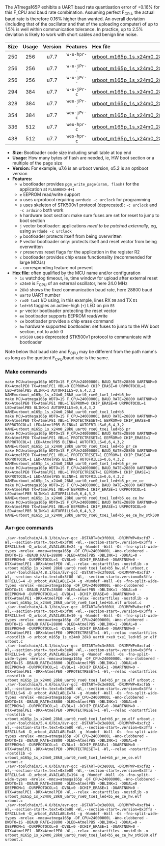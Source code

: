 The ATmega165P exhibits a UART baud rate quantisation error of +0.16% for this F_CPU and baud rate combination. Assuming perfect F<sub>CPU</sub>, the actual baud rate is therefore 0.16% higher than wanted. An overall deviation (including that of the oscillator and that of the uploading computer) of up to 1.5% is well within communication tolerance. In practice, up to 2.5% deviation is likely to work with short cables and benign line noise.

|Size|Usage|Version|Features|Hex file|
|:-:|:-:|:-:|:-:|:--|
|250|256|u7.7|`w-u-hpr--`|[urboot_m165p_1s_x24m0_28k8_uart0_rxe0_txe1_led+b5_hw.hex](https://raw.githubusercontent.com/stefanrueger/urboot.hex/main/mcus/atmega165p/watchdog_1_s/external_oscillator/24m000000_hz/%2B%2B28k8_baud/uart0_rxe0_txe1/led%2Bb5/urboot_m165p_1s_x24m0_28k8_uart0_rxe0_txe1_led%2Bb5_hw.hex)|
|256|256|u7.7|`w-u-jPr--`|[urboot_m165p_1s_x24m0_28k8_uart0_rxe0_txe1_led+b5.hex](https://raw.githubusercontent.com/stefanrueger/urboot.hex/main/mcus/atmega165p/watchdog_1_s/external_oscillator/24m000000_hz/%2B%2B28k8_baud/uart0_rxe0_txe1/led%2Bb5/urboot_m165p_1s_x24m0_28k8_uart0_rxe0_txe1_led%2Bb5.hex)|
|256|256|u7.7|`w-u-jPr--`|[urboot_m165p_1s_x24m0_28k8_uart0_rxe0_txe1_led+b5_pr.hex](https://raw.githubusercontent.com/stefanrueger/urboot.hex/main/mcus/atmega165p/watchdog_1_s/external_oscillator/24m000000_hz/%2B%2B28k8_baud/uart0_rxe0_txe1/led%2Bb5/urboot_m165p_1s_x24m0_28k8_uart0_rxe0_txe1_led%2Bb5_pr.hex)|
|294|384|u7.7|`w-u-jPr-c`|[urboot_m165p_1s_x24m0_28k8_uart0_rxe0_txe1_led+b5_pr_ce.hex](https://raw.githubusercontent.com/stefanrueger/urboot.hex/main/mcus/atmega165p/watchdog_1_s/external_oscillator/24m000000_hz/%2B%2B28k8_baud/uart0_rxe0_txe1/led%2Bb5/urboot_m165p_1s_x24m0_28k8_uart0_rxe0_txe1_led%2Bb5_pr_ce.hex)|
|328|384|u7.7|`weu-jPr--`|[urboot_m165p_1s_x24m0_28k8_uart0_rxe0_txe1_led+b5_pr_ee.hex](https://raw.githubusercontent.com/stefanrueger/urboot.hex/main/mcus/atmega165p/watchdog_1_s/external_oscillator/24m000000_hz/%2B%2B28k8_baud/uart0_rxe0_txe1/led%2Bb5/urboot_m165p_1s_x24m0_28k8_uart0_rxe0_txe1_led%2Bb5_pr_ee.hex)|
|354|384|u7.7|`weu-jPr-c`|[urboot_m165p_1s_x24m0_28k8_uart0_rxe0_txe1_led+b5_pr_ee_ce.hex](https://raw.githubusercontent.com/stefanrueger/urboot.hex/main/mcus/atmega165p/watchdog_1_s/external_oscillator/24m000000_hz/%2B%2B28k8_baud/uart0_rxe0_txe1/led%2Bb5/urboot_m165p_1s_x24m0_28k8_uart0_rxe0_txe1_led%2Bb5_pr_ee_ce.hex)|
|336|512|u7.7|`weu-hpr-c`|[urboot_m165p_1s_x24m0_28k8_uart0_rxe0_txe1_led+b5_ee_ce_hw.hex](https://raw.githubusercontent.com/stefanrueger/urboot.hex/main/mcus/atmega165p/watchdog_1_s/external_oscillator/24m000000_hz/%2B%2B28k8_baud/uart0_rxe0_txe1/led%2Bb5/urboot_m165p_1s_x24m0_28k8_uart0_rxe0_txe1_led%2Bb5_ee_ce_hw.hex)|
|438|512|u7.7|`wes-hpr-c`|[urboot_m165p_1s_x24m0_28k8_uart0_rxe0_txe1_led+b5_ee_ce_hw_stk500.hex](https://raw.githubusercontent.com/stefanrueger/urboot.hex/main/mcus/atmega165p/watchdog_1_s/external_oscillator/24m000000_hz/%2B%2B28k8_baud/uart0_rxe0_txe1/led%2Bb5/urboot_m165p_1s_x24m0_28k8_uart0_rxe0_txe1_led%2Bb5_ee_ce_hw_stk500.hex)|

- **Size:** Bootloader code size including small table at top end
- **Usage:** How many bytes of flash are needed, ie, HW boot section or a multiple of the page size
- **Version:** For example, u7.6 is an urboot version, o5.2 is an optiboot version
- **Features:**
  + `w` bootloader provides `pgm_write_page(sram, flash)` for the application at `FLASHEND-4+1`
  + `e` EEPROM read/write support
  + `u` uses urprotocol requiring `avrdude -c urclock` for programming
  + `s` uses skeleton of STK500v1 protocol (deprecated); `-c urclock` and `-c arduino` both work
  + `h` hardware boot section: make sure fuses are set for reset to jump to boot section
  + `j` vector bootloader: applications *need to be patched externally*, eg, using `avrdude -c urclock`
  + `p` bootloader protects itself from being overwritten
  + `P` vector bootloader only: protects itself and reset vector from being overwritten
  + `r` preserves reset flags for the application in the register R2
  + `c` bootloader provides chip erase functionality (recommended for large MCUs)
  + `-` corresponding feature not present
- **Hex file:** often qualified by the MCU name and/or configuration
  + `1s` watchdog timeout, ie, time window for upload after external reset
  + `x24m0` is F<sub>CPU</sub> of an external oscillator, here 24.0 MHz
  + `28k8` shows the fixed communication baud rate, here 28800 baud
  + `uart0` UART number
  + `rxd0 txd1` I/O using, in this example, lines RX `D0` and TX `D1`
  + `led+b5` toggles an active-high (`+`) LED on pin `B5`
  + `pr` vector bootloader protecting the reset vector
  + `ee` bootloader supports EEPROM read/write
  + `ce` bootloader provides a chip erase command
  + `hw` hardware supported bootloader: set fuses to jump to the HW boot section, not to addr 0
  + `stk500` uses deprecated STK500v1 protocol to communicate with bootloader


Note below that baud rate and F<sub>CPU</sub> may be different from the path name's as long as the quotient F<sub>CPU</sub>/baud rate is the same.

### Make commands
```
make MCU=atmega165p WDTO=1S F_CPU=24000000L BAUD_RATE=28800 UARTNUM=0 RX=AtmelPE0 TX=AtmelPE1 VBL=0 EEPROM=0 CHIP_ERASE=0 URPROTOCOL=1 LED=AtmelPB5 BLINK=1 AUTOFRILLS=0,6,4,3,2 NAME=urboot_m165p_1s_x24m0_28k8_uart0_rxe0_txe1_led+b5_hw
make MCU=atmega165p WDTO=1S F_CPU=24000000L BAUD_RATE=28800 UARTNUM=0 RX=AtmelPE0 TX=AtmelPE1 VBL=1 EEPROM=0 CHIP_ERASE=0 URPROTOCOL=1 LED=AtmelPB5 BLINK=1 AUTOFRILLS=0,6,4,3,2 NAME=urboot_m165p_1s_x24m0_28k8_uart0_rxe0_txe1_led+b5
make MCU=atmega165p WDTO=1S F_CPU=24000000L BAUD_RATE=28800 UARTNUM=0 RX=AtmelPE0 TX=AtmelPE1 VBL=1 PROTECTRESET=1 EEPROM=0 CHIP_ERASE=0 URPROTOCOL=1 LED=AtmelPB5 BLINK=1 AUTOFRILLS=0,6,4,3,2 NAME=urboot_m165p_1s_x24m0_28k8_uart0_rxe0_txe1_led+b5_pr
make MCU=atmega165p WDTO=1S F_CPU=24000000L BAUD_RATE=28800 UARTNUM=0 RX=AtmelPE0 TX=AtmelPE1 VBL=1 PROTECTRESET=1 EEPROM=0 CHIP_ERASE=1 URPROTOCOL=1 LED=AtmelPB5 BLINK=1 AUTOFRILLS=0,6,4,3,2 NAME=urboot_m165p_1s_x24m0_28k8_uart0_rxe0_txe1_led+b5_pr_ce
make MCU=atmega165p WDTO=1S F_CPU=24000000L BAUD_RATE=28800 UARTNUM=0 RX=AtmelPE0 TX=AtmelPE1 VBL=1 PROTECTRESET=1 EEPROM=1 CHIP_ERASE=0 URPROTOCOL=1 LED=AtmelPB5 BLINK=1 AUTOFRILLS=0,6,4,3,2 NAME=urboot_m165p_1s_x24m0_28k8_uart0_rxe0_txe1_led+b5_pr_ee
make MCU=atmega165p WDTO=1S F_CPU=24000000L BAUD_RATE=28800 UARTNUM=0 RX=AtmelPE0 TX=AtmelPE1 VBL=1 PROTECTRESET=1 EEPROM=1 CHIP_ERASE=1 URPROTOCOL=1 LED=AtmelPB5 BLINK=1 AUTOFRILLS=0,6,4,3,2 NAME=urboot_m165p_1s_x24m0_28k8_uart0_rxe0_txe1_led+b5_pr_ee_ce
make MCU=atmega165p WDTO=1S F_CPU=24000000L BAUD_RATE=28800 UARTNUM=0 RX=AtmelPE0 TX=AtmelPE1 VBL=0 EEPROM=1 CHIP_ERASE=1 URPROTOCOL=1 LED=AtmelPB5 BLINK=1 AUTOFRILLS=0,6,4,3,2 NAME=urboot_m165p_1s_x24m0_28k8_uart0_rxe0_txe1_led+b5_ee_ce_hw
make MCU=atmega165p WDTO=1S F_CPU=24000000L BAUD_RATE=28800 UARTNUM=0 RX=AtmelPE0 TX=AtmelPE1 VBL=0 EEPROM=1 CHIP_ERASE=1 URPROTOCOL=0 LED=AtmelPB5 BLINK=1 AUTOFRILLS=0,6,4,3,2 NAME=urboot_m165p_1s_x24m0_28k8_uart0_rxe0_txe1_led+b5_ee_ce_hw_stk500
```

### Avr-gcc commands
```
./avr-toolchain/4.8.1/bin/avr-gcc -DSTART=0x3f00UL -DRJMPWP=0xcfd7 -Wl,--section-start=.text=0x3f00 -Wl,--section-start=.version=0x3ffa -DFRILLS=6 -D_urboot_AVAILABLE=24 -g -Wundef -Wall -Os -fno-split-wide-types -mrelax -mmcu=atmega165p -DF_CPU=24000000L -Wno-clobbered -DWDTO=1S -DBAUD_RATE=28800 -DLED=AtmelPB5 -DBLINK=1 -DDUAL=0 -DEEPROM=0 -DURPROTOCOL=1 -DVBL=0 -DCHIP_ERASE=0 -DUARTNUM=0 -DTX=AtmelPE1 -DRX=AtmelPE0 -Wl,--relax -nostartfiles -nostdlib -o urboot_m165p_1s_x24m0_28k8_uart0_rxe0_txe1_led+b5_hw.elf urboot.c
./avr-toolchain/4.8.1/bin/avr-gcc -DSTART=0x3f00UL -DRJMPWP=0xcfd7 -Wl,--section-start=.text=0x3f00 -Wl,--section-start=.version=0x3ffa -DFRILLS=4 -D_urboot_AVAILABLE=24 -g -Wundef -Wall -Os -fno-split-wide-types -mrelax -mmcu=atmega165p -DF_CPU=24000000L -Wno-clobbered -DWDTO=1S -DBAUD_RATE=28800 -DLED=AtmelPB5 -DBLINK=1 -DDUAL=0 -DEEPROM=0 -DURPROTOCOL=1 -DVBL=1 -DCHIP_ERASE=0 -DUARTNUM=0 -DTX=AtmelPE1 -DRX=AtmelPE0 -Wl,--relax -nostartfiles -nostdlib -o urboot_m165p_1s_x24m0_28k8_uart0_rxe0_txe1_led+b5.elf urboot.c
./avr-toolchain/4.8.1/bin/avr-gcc -DSTART=0x3f00UL -DRJMPWP=0xcfd7 -Wl,--section-start=.text=0x3f00 -Wl,--section-start=.version=0x3ffa -DFRILLS=4 -D_urboot_AVAILABLE=10 -g -Wundef -Wall -Os -fno-split-wide-types -mrelax -mmcu=atmega165p -DF_CPU=24000000L -Wno-clobbered -DWDTO=1S -DBAUD_RATE=28800 -DLED=AtmelPB5 -DBLINK=1 -DDUAL=0 -DEEPROM=0 -DURPROTOCOL=1 -DVBL=1 -DCHIP_ERASE=0 -DUARTNUM=0 -DTX=AtmelPE1 -DRX=AtmelPE0 -DPROTECTRESET=1 -Wl,--relax -nostartfiles -nostdlib -o urboot_m165p_1s_x24m0_28k8_uart0_rxe0_txe1_led+b5_pr.elf urboot.c
./avr-toolchain/4.8.1/bin/avr-gcc -DSTART=0x3e80UL -DRJMPWP=0xcfa4 -Wl,--section-start=.text=0x3e80 -Wl,--section-start=.version=0x3ffa -DFRILLS=6 -D_urboot_AVAILABLE=108 -g -Wundef -Wall -Os -fno-split-wide-types -mrelax -mmcu=atmega165p -DF_CPU=24000000L -Wno-clobbered -DWDTO=1S -DBAUD_RATE=28800 -DLED=AtmelPB5 -DBLINK=1 -DDUAL=0 -DEEPROM=0 -DURPROTOCOL=1 -DVBL=1 -DCHIP_ERASE=1 -DUARTNUM=0 -DTX=AtmelPE1 -DRX=AtmelPE0 -DPROTECTRESET=1 -Wl,--relax -nostartfiles -nostdlib -o urboot_m165p_1s_x24m0_28k8_uart0_rxe0_txe1_led+b5_pr_ce.elf urboot.c
./avr-toolchain/5.4.0/bin/avr-gcc -DSTART=0x3e80UL -DRJMPWP=0xcfb5 -Wl,--section-start=.text=0x3e80 -Wl,--section-start=.version=0x3ffa -DFRILLS=6 -D_urboot_AVAILABLE=74 -g -Wundef -Wall -Os -fno-split-wide-types -mrelax -mmcu=atmega165p -DF_CPU=24000000L -Wno-clobbered -DWDTO=1S -DBAUD_RATE=28800 -DLED=AtmelPB5 -DBLINK=1 -DDUAL=0 -DEEPROM=1 -DURPROTOCOL=1 -DVBL=1 -DCHIP_ERASE=0 -DUARTNUM=0 -DTX=AtmelPE1 -DRX=AtmelPE0 -DPROTECTRESET=1 -Wl,--relax -nostartfiles -nostdlib -o urboot_m165p_1s_x24m0_28k8_uart0_rxe0_txe1_led+b5_pr_ee.elf urboot.c
./avr-toolchain/5.4.0/bin/avr-gcc -DSTART=0x3e80UL -DRJMPWP=0xcfc2 -Wl,--section-start=.text=0x3e80 -Wl,--section-start=.version=0x3ffa -DFRILLS=6 -D_urboot_AVAILABLE=48 -g -Wundef -Wall -Os -fno-split-wide-types -mrelax -mmcu=atmega165p -DF_CPU=24000000L -Wno-clobbered -DWDTO=1S -DBAUD_RATE=28800 -DLED=AtmelPB5 -DBLINK=1 -DDUAL=0 -DEEPROM=1 -DURPROTOCOL=1 -DVBL=1 -DCHIP_ERASE=1 -DUARTNUM=0 -DTX=AtmelPE1 -DRX=AtmelPE0 -DPROTECTRESET=1 -Wl,--relax -nostartfiles -nostdlib -o urboot_m165p_1s_x24m0_28k8_uart0_rxe0_txe1_led+b5_pr_ee_ce.elf urboot.c
./avr-toolchain/5.4.0/bin/avr-gcc -DSTART=0x3e00UL -DRJMPWP=0xcf82 -Wl,--section-start=.text=0x3e00 -Wl,--section-start=.version=0x3ffa -DFRILLS=6 -D_urboot_AVAILABLE=194 -g -Wundef -Wall -Os -fno-split-wide-types -mrelax -mmcu=atmega165p -DF_CPU=24000000L -Wno-clobbered -DWDTO=1S -DBAUD_RATE=28800 -DLED=AtmelPB5 -DBLINK=1 -DDUAL=0 -DEEPROM=1 -DURPROTOCOL=1 -DVBL=0 -DCHIP_ERASE=1 -DUARTNUM=0 -DTX=AtmelPE1 -DRX=AtmelPE0 -Wl,--relax -nostartfiles -nostdlib -o urboot_m165p_1s_x24m0_28k8_uart0_rxe0_txe1_led+b5_ee_ce_hw.elf urboot.c
./avr-toolchain/5.4.0/bin/avr-gcc -DSTART=0x3e00UL -DRJMPWP=0xcfb4 -Wl,--section-start=.text=0x3e00 -Wl,--section-start=.version=0x3ffa -DFRILLS=6 -D_urboot_AVAILABLE=94 -g -Wundef -Wall -Os -fno-split-wide-types -mrelax -mmcu=atmega165p -DF_CPU=24000000L -Wno-clobbered -DWDTO=1S -DBAUD_RATE=28800 -DLED=AtmelPB5 -DBLINK=1 -DDUAL=0 -DEEPROM=1 -DURPROTOCOL=0 -DVBL=0 -DCHIP_ERASE=1 -DUARTNUM=0 -DTX=AtmelPE1 -DRX=AtmelPE0 -Wl,--relax -nostartfiles -nostdlib -o urboot_m165p_1s_x24m0_28k8_uart0_rxe0_txe1_led+b5_ee_ce_hw_stk500.elf urboot.c
```

